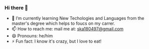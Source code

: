 ### Hi there 👋


- 🌱 I’m currently learning New Techologies and Languages from the master's degree which helps to foucs on my carrer.
- 📫 How to reach me: mail me at: ska180497@gmail.com
- 😄 Pronouns: he/him 
- ⚡ Fun fact: I know it's crazy, but I love to eat!
